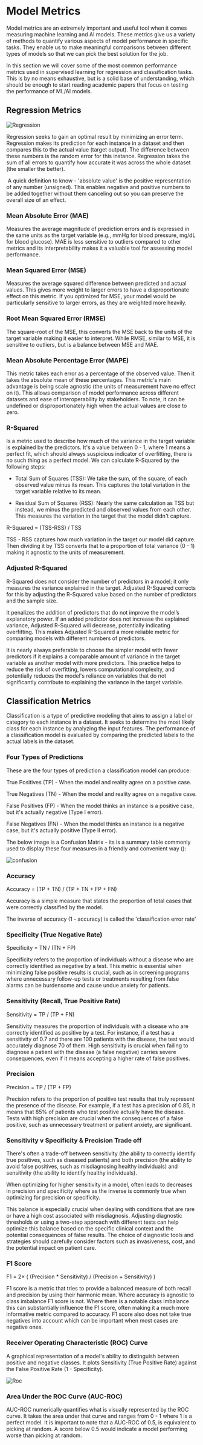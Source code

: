 # Model Metrics

Model metrics are an extremely important and useful tool when it comes measuring machine learning and AI models. These metrics give us a variety of methods to quantify various aspects of model performance in specific tasks. They enable us to make meaningful comparisons between different types of models so that we can pick the best solution for the job. 

In this section we will cover some of the most common performance metrics used in supervised learning for regression and classification tasks. This is by no means exhaustive, but is a solid base of understanding, which should be enough to start reading academic papers that focus on testing the performance of ML/AI models.

## Regression Metrics

![Regression](images/linear%20_regression.png)

Regression seeks to gain an optimal result by minimizing an error term. Regression makes its prediction for each instance in a dataset and then compares this to the actual value (target output). The difference between these numbers is the random error for this instance. Regression takes the sum of all errors to quantify how accurate it was across the whole dataset (the smaller the better).

​
A quick definition to know - 'absolute value' is the positive representation of any number (unsigned). This enables negative and positive numbers to be added together without them canceling out so you can preserve the overall size of an effect.

### Mean Absolute Error (MAE)

Measures the average magnitude of prediction errors and is expressed in the same units as the target variable (e.g., mmHg for blood pressure, mg/dL for blood glucose). MAE is less sensitive to outliers compared to other metrics and its interpretability makes it a valuable tool for assessing model performance.​

### Mean Squared Error (MSE)

Measures the average squared difference between predicted and actual values. This gives more weight to larger errors to have a disproportionate effect on this metric. If you optimized for MSE, your model would be particularly sensitive to larger errors, as they are weighted more heavily. 


### Root Mean Squared Error (RMSE)

The square-root of the MSE, this converts the MSE back to the units of the target variable making it easier to interpret. While RMSE, similar to MSE, it is sensitive to outliers, but is a balance between MSE and MAE.

### Mean Absolute Percentage Error (MAPE)

This metric takes each error as a percentage of the observed value. Then it takes the absolute mean of these percentages. This metric's main advantage is being scale agnostic (the units of measurement have no effect on it). This allows comparison of model performance across different datasets and ease of interoperability by stakeholders. To note, it can be undefined or disproportionately high when the actual values are close to zero.

### R-Squared 

Is a metric used to describe how much of the variance in the target variable is explained by the predictors. It's a value between 0 - 1, where 1 means a perfect  fit, which should always suspicious indicator of overfitting, there is no such thing as a perfect model. We can calculate R-Squared by the following steps:

* Total Sum of Squares (TSS): We take the sum, of the square, of each observed value minus its mean. This captures the total variation in the target variable relative to its mean.

* Residual Sum of Squares (RSS): Nearly the same calculation as TSS but instead, we minus the predicted and observed values from each other. This measures the variation in the target that the model didn't capture.

R-Squared = (TSS-RSS) / TSS

TSS - RSS captures how much variation in the target our model did capture. Then dividing it by TSS converts that to a proportion of total variance (0 - 1) making it agnostic to the units of measurement.
​
### Adjusted R-Squared

R-Squared does not consider the number of predictors in a model; it only measures the variance explained in the target. Adjusted R-Squared corrects for this by adjusting the R-Squared value based on the number of predictors and the sample size.​

It penalizes the addition of predictors that do not improve the model’s explanatory power. If an added predictor does not increase the explained variance, Adjusted R-Squared will decrease, potentially indicating overfitting. This makes Adjusted R-Squared a more reliable metric for comparing models with different numbers of predictors.​​

It is nearly always preferable to choose the simpler model with fewer predictors if it explains a comparable amount of variance in the target variable as another model with more predictors. This practice helps to reduce the risk of overfitting, lowers computational complexity, and potentially reduces the model's reliance on variables that do not significantly contribute to explaining the variance in the target variable.

## Classification Metrics

Classification is a type of predictive modeling that aims to assign a label or category to each instance in a dataset. It seeks to determine the most likely class for each instance by analyzing the input features. The performance of a classification model is evaluated by comparing the predicted labels to the actual labels in the dataset.

### Four Types of Predictions

These are the four types of prediction a classification model can produce:

True Positives (TP) - When the model and reality agree on a positive case.​​

True Negatives (TN) - When the model and reality agree on a negative case.​​

False Positives (FP) - When the model thinks an instance is a positive case, but it's actually negative (Type I error). ​​

False Negatives (FN) - When the model thinks an instance is a negative case, but it's actually positive (Type II error).

The below image is a Confusion Matrix - its is a summary table commonly used to display these four measures in a friendly and convenient way ():

![confusion](images/matrix_class.png)

### Accuracy

Accuracy = (TP + TN) / (TP + TN + FP + FN) 

Accuracy is a simple measure that states the proportion of total cases that were correctly classified by the model.​

The inverse of accuracy (1 - accuracy) is called the 'classification error rate'

### Specificity (True Negative Rate)

Specificity = TN / (TN + FP)

Specificity refers to the proportion of individuals without a disease who are correctly identified as negative by a test. This metric is essential when minimizing false positive results is crucial, such as in screening programs where unnecessary follow-up tests or treatments resulting from false alarms can be burdensome and cause undue anxiety for patients.

### Sensitivity (Recall, True Positive Rate)

Sensitivity = TP / (TP + FN)

Sensitivity measures the proportion of individuals with a disease who are correctly identified as positive by a test. For instance, if a test has a sensitivity of 0.7 and there are 100 patients with the disease, the test would accurately diagnose 70 of them. High sensitivity is crucial when failing to diagnose a patient with the disease (a false negative) carries severe consequences, even if it means accepting a higher rate of false positives.​

### Precision

Precision = TP / (TP + FP) 

Precision refers to the proportion of positive test results that truly represent the presence of the disease. For example, if a test has a precision of 0.85, it means that 85% of patients who test positive actually have the disease. Tests with high precision are crucial when the consequences of a false positive, such as unnecessary treatment or patient anxiety, are significant.​

### Sensitivity v Specificity & Precision Trade off 

There's often a trade-off between sensitivity (the ability to correctly identify true positives, such as diseased patients) and both precision (the ability to avoid false positives, such as misdiagnosing healthy individuals) and sensitivity (the ability to identify healthy individuals).

When optimizing for higher sensitivity in a model, often leads to decreases in precision and specificity where as the inverse is commonly true when optimizing for precision or specificity.

This balance is especially crucial when dealing with conditions that are rare or have a high cost associated with misdiagnosis. Adjusting diagnostic thresholds or using a two-step approach with different tests can help optimize this balance based on the specific clinical context and the potential consequences of false results. The choice of diagnostic tools and strategies should carefully consider factors such as invasiveness, cost, and the potential impact on patient care.

### F1 Score

F1 = 2× ( (Precision * Sensitivity) / (Precision + Sensitivity) )

F1 score is a metric that tries to provide a balanced measure of both recall and precision by using their harmonic mean. Where accuracy is agnostic to class imbalance F1 score is not. Where there is a notable class imbalance this can substantially influence the F1 score, often making it a much more informative metric compared to accuracy. F1 score also does not take true negatives into account which can be important when most cases are negative ones.​

### Receiver Operating Characteristic (ROC) Curve

A graphical representation of a model's ability to distinguish between positive and negative classes. It plots Sensitivity (True Positive Rate) against the False Positive Rate (1 - Specificity).

![Roc](images/roc_curve.jpg)

### Area Under the ROC Curve (AUC-ROC)

AUC-ROC numerically quantifies what is visually represented by the ROC curve. It takes the area under that curve and ranges from 0 - 1 where 1 is a perfect model. It is important to note that a AUC-ROC of 0.5, is equivalent to picking at random. A score below 0.5 would indicate a model performing worse than picking at random.